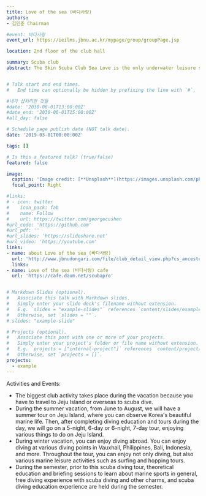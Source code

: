 ```yaml
---
title: Love of the sea (바다사랑)
authors:
- 김민준 Chairman

#event: 바다사랑
event_url: https://ieilms.jbnu.ac.kr/mypage/group/groupPage.jsp

location: 2nd floor of the club hall

summary: Scuba club
abstract: The Skin Scuba Club Sea Love is the only underwater leisure sports club in Chonbuk National University founded in 1984 that boasts 39 years of history and accident-free experience. A sport that anyone who loves water would like to do at least once, 'Skin Scuba Diving', and students who want to try diving gathered to start their skin scuba activities and purchase equipment one by one, and it has become the 'Sea Love' that has numerous equipment and produced numerous instructors. Sea Love supports students who are starting scuba diving by obtaining a certificate, and offers directions to passionate students to take professional paths such as instructors. Through club activities, it provides a new experience of exploring 70% of the earth's oceans, which has positive effects such as relieving academic stress and fostering leadership through group activities.


# Talk start and end times.
#   End time can optionally be hidden by prefixing the line with `#`.

#내가 샵처리한 것들
#date: '2030-06-01T13:00:00Z'
#date_end: '2030-06-01T15:00:00Z'
#all_day: false

# Schedule page publish date (NOT talk date).
date: '2019-03-01T00:00:00Z'

tags: []

# Is this a featured talk? (true/false)
featured: false

image:
  caption: 'Image credit: [**Unsplash**](https://images.unsplash.com/photo-1682687981630-cefe9cd73072?q=80&w=2671&auto=format&fit=crop&ixlib=rb-4.0.3&ixid=M3wxMjA3fDB8MHxwaG90by1wYWdlfHx8fGVufDB8fHx8fA%3D%3D)'
  focal_point: Right

#links:
# - icon: twitter
#    icon_pack: fab
#    name: Follow
#    url: https://twitter.com/georgecushen
#url_code: 'https://github.com'
#url_pdf: ''
#url_slides: 'https://slideshare.net'
#url_video: 'https://youtube.com'
links:
- name: about Love of the sea (바다사랑)
  url: 'http://www.jbnudongari.com/file/club_detail_view.php?cs_ancestor=2&cs_mkey=2&cateno=1&no=5'
  links:
- name: Love of the sea (바다사랑) cafe
  url: 'https://cafe.daum.net/scubapro'


# Markdown Slides (optional).
#   Associate this talk with Markdown slides.
#   Simply enter your slide deck's filename without extension.
#   E.g. `slides = "example-slides"` references `content/slides/example-slides.md`.
#   Otherwise, set `slides = ""`.
# slides: "example-slide" 

# Projects (optional).
#   Associate this post with one or more of your projects.
#   Simply enter your project's folder or file name without extension.
#   E.g. `projects = ["internal-project"]` references `content/project/deep-learning/index.md`.
#   Otherwise, set `projects = []`.
projects:
  - example
---
```


Activities and Events: 

- The biggest club activity takes place during the vacation because you have to travel to Jeju Island or overseas to scuba dive.
- During the summer vacation, from June to August, we will have a summer tour on Jeju Island, where you can observe Korea's beautiful marine life. Then, after completing diving education and tours during the day, we will go on a 5-night, 6-day or 6-night, 7-day tour, enjoying various things to do on Jeju Island.
- During winter vacation, you can enjoy diving abroad. You can enjoy diving at various diving points in Vauxhall, Philippines, Bali, Indonesia, and more. Throughout the tour, you can enjoy not only diving, but also various marine leisure activities such as surfing and hopping tours.
- During the semester, prior to this scuba diving tour, theoretical education and briefing sessions to learn about marine sports in general, free diving experience with scuba diving and other charms, and scuba diving education experience are held during the semester.
